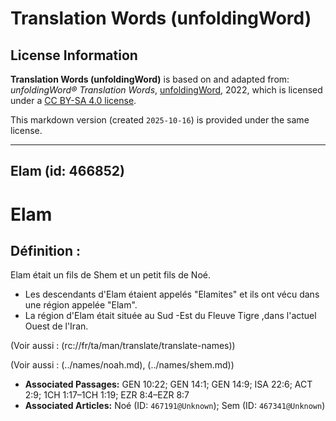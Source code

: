 # Translation Words (unfoldingWord)

## License Information

**Translation Words (unfoldingWord)** is based on and adapted from: _unfoldingWord® Translation Words_, [unfoldingWord](https://unfoldingword.org/utw), 2022, which is licensed under a [CC BY-SA 4.0 license](https://creativecommons.org/licenses/by-sa/4.0/legalcode.en).

This markdown version (created `2025-10-16`) is provided under the same license.



--------------------------------

## Elam (id: 466852)

Elam
====

Définition :
------------

Elam était un fils de Shem et un petit fils de Noé.

* Les descendants d'Elam étaient appelés "Elamites" et ils ont vécu dans une région appelée "Elam".
* La région d'Elam était située au Sud \-Est du Fleuve Tigre ,dans l'actuel Ouest de l'Iran.

(Voir aussi : (rc://fr/ta/man/translate/translate\-names))

(Voir aussi : (../names/noah.md), (../names/shem.md))

* **Associated Passages:** GEN 10:22; GEN 14:1; GEN 14:9; ISA 22:6; ACT 2:9; 1CH 1:17–1CH 1:19; EZR 8:4–EZR 8:7
* **Associated Articles:** Noé (ID: `467191@Unknown`); Sem (ID: `467341@Unknown`)

